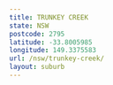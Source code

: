 ```yaml
---
title: TRUNKEY CREEK
state: NSW
postcode: 2795
latitude: -33.8005985
longitude: 149.3375583
url: /nsw/trunkey-creek/
layout: suburb
---
```

